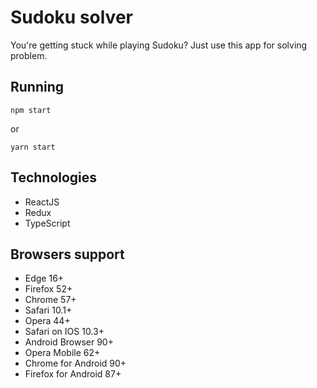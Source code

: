 # Sudoku solver
You're getting stuck while playing Sudoku? Just use this app for solving problem.

## Running
```
npm start
```
or
```
yarn start
```

## Technologies
- ReactJS
- Redux
- TypeScript

## Browsers support
- Edge 16+
- Firefox 52+
- Chrome 57+
- Safari 10.1+
- Opera 44+
- Safari on IOS 10.3+
- Android Browser 90+
- Opera Mobile 62+
- Chrome for Android 90+
- Firefox for Android 87+